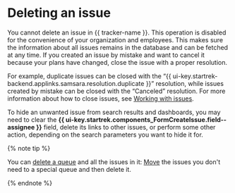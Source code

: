 # Deleting an issue

You cannot delete an issue in {{ tracker-name }}. This operation is disabled for the convenience of your organization and employees. This makes sure the information about all issues remains in the database and can be fetched at any time. If you created an issue by mistake and want to cancel it because your plans have changed, close the issue with a proper resolution.

For example, duplicate issues can be closed with the <q>{{ ui-key.startrek-backend.applinks.samsara.resolution.duplicate }}</q> resolution, while issues created by mistake can be closed with the <q>Canceled</q> resolution. For more information about how to close issues, see [Working with issues](ticket-in-progress.md#section_kyj_gbm_2z).

To hide an unwanted issue from search results and dashboards, you may need to clear the **{{ ui-key.startrek.components_FormCreateIssue.field--assignee }}** field, delete its links to other issues, or perform some other action, depending on the search parameters you want to hide it for.


{% note tip %}

You can [delete a queue](../manager/delete-queue.md) and all the issues in it: [Move](move-ticket.md) the issues you don't need to a special queue and then delete it.

{% endnote %}

